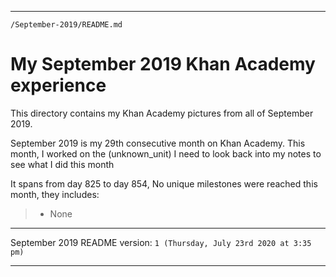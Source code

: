 
***

`/September-2019/README.md`

# My September 2019 Khan Academy experience

This directory contains my Khan Academy pictures from all of September 2019.

September 2019 is my 29th consecutive month on Khan Academy. This month, I worked on the (unknown_unit) I need to look back into my notes to see what I did this month

It spans from day 825 to day 854, No unique milestones were reached this month, they includes:

> * None

***

September 2019 README version: `1 (Thursday, July 23rd 2020 at 3:35 pm)`

***
